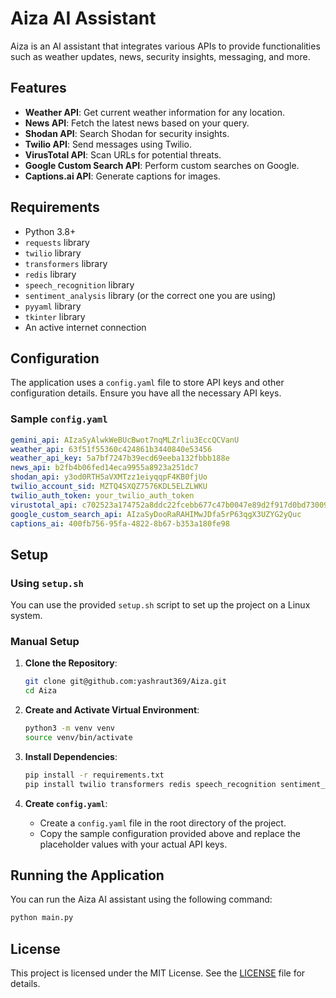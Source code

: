 # Aiza AI Assistant

Aiza is an AI assistant that integrates various APIs to provide functionalities such as weather updates, news, security insights, messaging, and more.

## Features

- **Weather API**: Get current weather information for any location.
- **News API**: Fetch the latest news based on your query.
- **Shodan API**: Search Shodan for security insights.
- **Twilio API**: Send messages using Twilio.
- **VirusTotal API**: Scan URLs for potential threats.
- **Google Custom Search API**: Perform custom searches on Google.
- **Captions.ai API**: Generate captions for images.

## Requirements

- Python 3.8+
- `requests` library
- `twilio` library
- `transformers` library
- `redis` library
- `speech_recognition` library
- `sentiment_analysis` library (or the correct one you are using)
- `pyyaml` library
- `tkinter` library
- An active internet connection

## Configuration

The application uses a `config.yaml` file to store API keys and other configuration details. Ensure you have all the necessary API keys.

### Sample `config.yaml`

```yaml
gemini_api: AIzaSyAlwkWeBUcBwot7nqMLZrliu3EccQCVanU
weather_api: 63f51f55360c424861b3440840e53456
weather_api_key: 5a7bf7247b39ecd69eeba132fbbb188e
news_api: b2fb4b06fed14eca9955a8923a251dc7
shodan_api: y3od0RTH5aVXMTzz1eiyqqpF4KB0fjUo
twilio_account_sid: MZTQ4SXQZ7576KDL5ELZLWKU
twilio_auth_token: your_twilio_auth_token
virustotal_api: c702523a174752a8ddc22fcebb677c47b0047e89d2f917d0bd73009e9c1f141b
google_custom_search_api: AIzaSyDooRaRAHIMwJDfa5rP63qgX3UZYG2yQuc
captions_ai: 400fb756-95fa-4822-8b67-b353a180fe98
```

## Setup

### Using `setup.sh`

You can use the provided `setup.sh` script to set up the project on a Linux system.

### Manual Setup

1. **Clone the Repository**:
   ```sh
   git clone git@github.com:yashraut369/Aiza.git
   cd Aiza
   ```

2. **Create and Activate Virtual Environment**:
   ```sh
   python3 -m venv venv
   source venv/bin/activate
   ```

3. **Install Dependencies**:
   ```sh
   pip install -r requirements.txt
   pip install twilio transformers redis speech_recognition sentiment_analysis pyyaml requests tkinter
   ```

4. **Create `config.yaml`**:
   - Create a `config.yaml` file in the root directory of the project.
   - Copy the sample configuration provided above and replace the placeholder values with your actual API keys.

## Running the Application

You can run the Aiza AI assistant using the following command:

```sh
python main.py
```

## License

This project is licensed under the MIT License. See the [LICENSE](LICENSE) file for details.